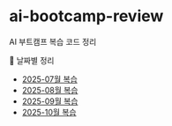 # ai-bootcamp-review
AI 부트캠프 복습 코드 정리

📅 날짜별 정리
- [2025-07월 복습](Daily-Study-Log/7월_복습_정리)
- [2025-08월 복습](Daily-Study-Log/8월_복습_정리)
- [2025-09월 복습](Daily-Study-Log/9월_복습_정리)
- [2025-10월 복습](Daily-Study-Log/10월_복습_정리)